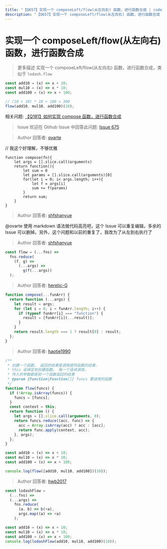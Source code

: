 ```yaml
---
title: "【Q657】实现一个 composeLeft/flow(从左向右) 函数，进行函数合成 | code高频面试题"
description: "【Q657】实现一个 composeLeft/flow(从左向右) 函数，进行函数合成 字节跳动面试题、阿里腾讯面试题、美团小米面试题。"
---
```


# 实现一个 composeLeft/flow(从左向右) 函数，进行函数合成

> 更多描述
> 实现一个 composeLeft/flow(从左向右) 函数，进行函数合成，类似于 `lodash.flow`

```js
const add10 = (x) => x + 10;
const mul10 = (x) => x * 10;
const add100 = (x) => x + 100;

// (10 + 10) * 10 + 100 = 300
flow(add10, mul10, add100)(10);
```

相关问题: [【Q181】如何实现 compose 函数，进行函数合成](https://github.com/shfshanyue/Daily-Question/issues/182)

> Issue
> 欢迎在 Gtihub Issue 中回答此问题: [Issue 675](https://github.com/shfshanyue/Daily-Question/issues/675)

> Author
> 回答者: [ovarte](https://github.com/ovarte)

// 我这个好理解，不够优雅

```
function compose(fn){
    let args = [].slice.call(arguments)
    return function(){
        let sum = 0
        let params = [].slice.call(arguments)[0]
        for(let i = 0; i< args.length; i++){
            let f = args[i]
            sum += f(params)
        }
        return sum;
    }
}
```

> Author
> 回答者: [shfshanyue](https://github.com/shfshanyue)

@ovarte 使用 markdown 语法做代码高亮吧，这个 Issue 可以重复编辑，多余的 Issue 可以删掉。另外，这个问题和以前的重复了，我改为了从左到右执行了

> Author
> 回答者: [shfshanyue](https://github.com/shfshanyue)

```js
const flow = (...fns) =>
  fns.reduce(
    (f, g) =>
      (...args) =>
        g(f(...args))
  );
```

> Author
> 回答者: [heretic-G](https://github.com/heretic-G)

```javascript
function compose(...funArr) {
  return function (...args) {
    let result = args;
    for (let i = 0; i < funArr.length; i++) {
      if (typeof funArr[i] === "function") {
        result = [funArr[i](...result)];
      }
    }
    return result.length === 1 ? result[0] : result;
  };
}
```

> Author
> 回答者: [haotie1990](https://github.com/haotie1990)

```js
/**
 * 创建一个函数。 返回的结果是调用提供函数的结果，
 * this 会绑定到创建函数。 每一个连续调用，
 * 传入的参数都是前一个函数返回的结果
 * @param {Function|Function[]} funcs 要调用的函数
 */
function flow(funcs) {
  if (!Array.isArray(funcs)) {
    funcs = [funcs];
  }
  const context = this;
  return function () {
    let args = [].slice.call(arguments, 0);
    return funcs.reduce((acc, func) => {
      acc = Array.isArray(acc) ? acc : [acc];
      return func.apply(context, acc);
    }, args);
  };
}

const add10 = (x) => x + 10;
const mul10 = (x) => x * 10;
const add100 = (x) => x + 100;

console.log(flow([add10, mul10, add100])(10));
```

> Author
> 回答者: [hwb2017](https://github.com/hwb2017)

```javascript
const lodashFlow =
  (...fns) =>
  (...args) =>
    fns.reduce(
      (a, b) => b(+a),
      args.map((a) => +a)
    );

const add10 = (x) => x + 10;
const mul10 = (x) => x * 10;
const add100 = (x) => x + 100;
console.log(lodashFlow(add10, mul10, add100)(10));
```

